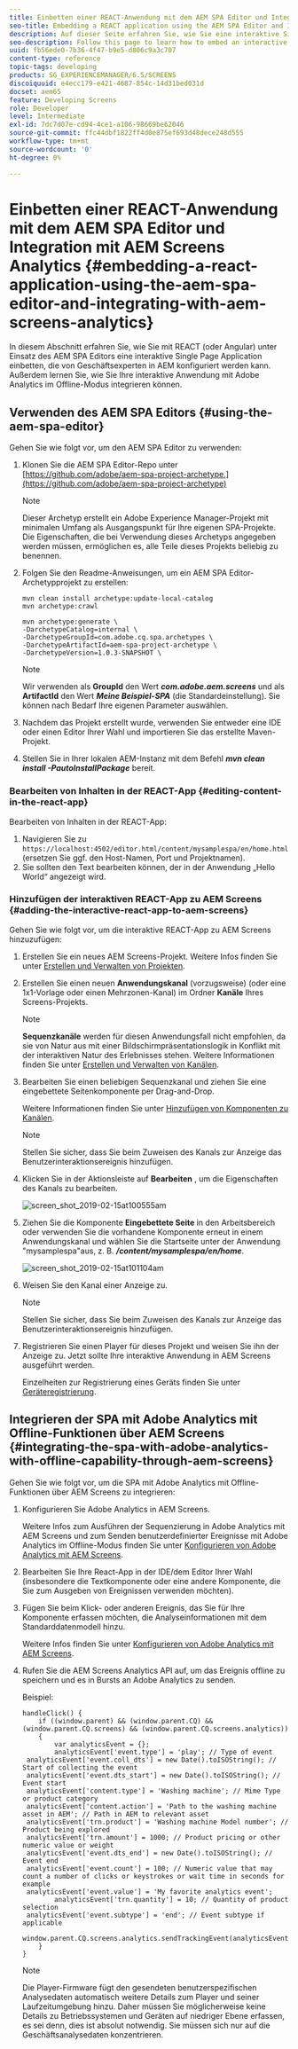 ```yaml
---
title: Einbetten einer REACT-Anwendung mit dem AEM SPA Editor und Integration mit AEM Screens Analytics
seo-title: Embedding a REACT application using the AEM SPA Editor and Integrating with AEM Screens Analytics
description: Auf dieser Seite erfahren Sie, wie Sie eine interaktive Single Page Application mithilfe von REACT (oder Angular) mit dem AEM SPA-Editor einbetten, der von Geschäftsleuten in AEM konfiguriert werden kann, und wie Sie Ihre interaktive Anwendung offline in Adobe Analytics integrieren.
seo-description: Follow this page to learn how to embed an interactive single page application using REACT (or Angular) using the AEM SPA editor that can be configured by business professionals in AEM and also how to integrate your interactive application with offline Adobe Analytics.
uuid: fb56ede0-7b36-4f47-b9e5-d806c9a3c707
content-type: reference
topic-tags: developing
products: SG_EXPERIENCEMANAGER/6.5/SCREENS
discoiquuid: e4ecc179-e421-4687-854c-14d31bed031d
docset: aem65
feature: Developing Screens
role: Developer
level: Intermediate
exl-id: 7dc7d07e-cd94-4ce1-a106-98669be62046
source-git-commit: ffc44dbf1822ff4d0e875ef693d48dece248d555
workflow-type: tm+mt
source-wordcount: '0'
ht-degree: 0%

---
```


# Einbetten einer REACT-Anwendung mit dem AEM SPA Editor und Integration mit AEM Screens Analytics {#embedding-a-react-application-using-the-aem-spa-editor-and-integrating-with-aem-screens-analytics}

In diesem Abschnitt erfahren Sie, wie Sie mit REACT (oder Angular) unter Einsatz des AEM SPA Editors eine interaktive Single Page Application einbetten, die von Geschäftsexperten in AEM konfiguriert werden kann. Außerdem lernen Sie, wie Sie Ihre interaktive Anwendung mit Adobe Analytics im Offline-Modus integrieren können.

## Verwenden des AEM SPA Editors {#using-the-aem-spa-editor}

Gehen Sie wie folgt vor, um den AEM SPA Editor zu verwenden:

1. Klonen Sie die AEM SPA Editor-Repo unter [https://github.com/adobe/aem-spa-project-archetype.](https://github.com/adobe/aem-spa-project-archetype)

   >[!NOTE]
   >
   >Dieser Archetyp erstellt ein Adobe Experience Manager-Projekt mit minimalen Umfang als Ausgangspunkt für Ihre eigenen SPA-Projekte. Die Eigenschaften, die bei Verwendung dieses Archetyps angegeben werden müssen, ermöglichen es, alle Teile dieses Projekts beliebig zu benennen.

1. Folgen Sie den Readme-Anweisungen, um ein AEM SPA Editor-Archetypprojekt zu erstellen:

   ```
   mvn clean install archetype:update-local-catalog
   mvn archetype:crawl
   
   mvn archetype:generate \
   -DarchetypeCatalog=internal \
   -DarchetypeGroupId=com.adobe.cq.spa.archetypes \
   -DarchetypeArtifactId=aem-spa-project-archetype \
   -DarchetypeVersion=1.0.3-SNAPSHOT \
   ```

   >[!NOTE]
   >
   >Wir verwenden als **GroupId** den Wert ***com.adobe.aem.screens*** und als **ArtifactId** den Wert ***Meine Beispiel-SPA*** (die Standardeinstellung). Sie können nach Bedarf Ihre eigenen Parameter auswählen.

1. Nachdem das Projekt erstellt wurde, verwenden Sie entweder eine IDE oder einen Editor Ihrer Wahl und importieren Sie das erstellte Maven-Projekt.
1. Stellen Sie in Ihrer lokalen AEM-Instanz mit dem Befehl ***mvn clean install -PautoInstallPackage*** bereit.

### Bearbeiten von Inhalten in der REACT-App {#editing-content-in-the-react-app}

Bearbeiten von Inhalten in der REACT-App:

1. Navigieren Sie zu `https://localhost:4502/editor.html/content/mysamplespa/en/home.html` (ersetzen Sie ggf. den Host-Namen, Port und Projektnamen).
1. Sie sollten den Text bearbeiten können, der in der Anwendung „Hello World“ angezeigt wird.

### Hinzufügen der interaktiven REACT-App zu AEM Screens {#adding-the-interactive-react-app-to-aem-screens}

Gehen Sie wie folgt vor, um die interaktive REACT-App zu AEM Screens hinzuzufügen:

1. Erstellen Sie ein neues AEM Screens-Projekt. Weitere Infos finden Sie unter [Erstellen und Verwalten von Projekten](creating-a-screens-project.md).

1. Erstellen Sie einen neuen **Anwendungskanal** (vorzugsweise) (oder eine 1x1-Vorlage oder einen Mehrzonen-Kanal) im Ordner **Kanäle** Ihres Screens-Projekts.

   >[!NOTE]
   >**Sequenzkanäle** werden für diesen Anwendungsfall nicht empfohlen, da sie von Natur aus mit einer Bildschirmpräsentationslogik in Konflikt mit der interaktiven Natur des Erlebnisses stehen.
   >Weitere Informationen finden Sie unter [Erstellen und Verwalten von Kanälen](managing-channels.md).


1. Bearbeiten Sie einen beliebigen Sequenzkanal und ziehen Sie eine eingebettete Seitenkomponente per Drag-and-Drop.

   Weitere Informationen finden Sie unter [Hinzufügen von Komponenten zu Kanälen](adding-components-to-a-channel.md).

   >[!NOTE]
   >
   >Stellen Sie sicher, dass Sie beim Zuweisen des Kanals zur Anzeige das Benutzerinteraktionsereignis hinzufügen.

1. Klicken Sie in der Aktionsleiste auf **Bearbeiten** , um die Eigenschaften des Kanals zu bearbeiten.

   ![screen_shot_2019-02-15at100555am](assets/screen_shot_2019-02-15at100555am.png)

1. Ziehen Sie die Komponente **Eingebettete Seite** in den Arbeitsbereich oder verwenden Sie die vorhandene Komponente erneut in einem Anwendungskanal und wählen Sie die Startseite unter der Anwendung &quot;mysamplespa&quot;aus, z. B. ***/content/mysamplespa/en/home***.

   ![screen_shot_2019-02-15at101104am](assets/screen_shot_2019-02-15at101104am.png)

1. Weisen Sie den Kanal einer Anzeige zu.

   >[!NOTE]
   >Stellen Sie sicher, dass Sie beim Zuweisen des Kanals zur Anzeige das Benutzerinteraktionsereignis hinzufügen.

1. Registrieren Sie einen Player für dieses Projekt und weisen Sie ihn der Anzeige zu. Jetzt sollte Ihre interaktive Anwendung in AEM Screens ausgeführt werden.

   Einzelheiten zur Registrierung eines Geräts finden Sie unter [Geräteregistrierung](device-registration.md).

## Integrieren der SPA mit Adobe Analytics mit Offline-Funktionen über AEM Screens {#integrating-the-spa-with-adobe-analytics-with-offline-capability-through-aem-screens}

Gehen Sie wie folgt vor, um die SPA mit Adobe Analytics mit Offline-Funktionen über AEM Screens zu integrieren:

1. Konfigurieren Sie Adobe Analytics in AEM Screens.

   Weitere Infos zum Ausführen der Sequenzierung in Adobe Analytics mit AEM Screens und zum Senden benutzerdefinierter Ereignisse mit Adobe Analytics im Offline-Modus finden Sie unter [Konfigurieren von Adobe Analytics mit AEM Screens](configuring-adobe-analytics-aem-screens.md).

1. Bearbeiten Sie Ihre React-App in der IDE/dem Editor Ihrer Wahl (insbesondere die Textkomponente oder eine andere Komponente, die Sie zum Ausgeben von Ereignissen verwenden möchten).
1. Fügen Sie beim Klick- oder anderen Ereignis, das Sie für Ihre Komponente erfassen möchten, die Analyseinformationen mit dem Standarddatenmodell hinzu.

   Weitere Infos finden Sie unter [Konfigurieren von Adobe Analytics mit AEM Screens](configuring-adobe-analytics-aem-screens.md).

1. Rufen Sie die AEM Screens Analytics API auf, um das Ereignis offline zu speichern und es in Bursts an Adobe Analytics zu senden.

   Beispiel:

   ```
   handleClick() {
       if ((window.parent) && (window.parent.CQ) && (window.parent.CQ.screens) && (window.parent.CQ.screens.analytics))
       {
           var analyticsEvent = {};
           analyticsEvent['event.type'] = 'play'; // Type of event
    analyticsEvent['event.coll_dts'] = new Date().toISOString(); // Start of collecting the event
    analyticsEvent['event.dts_start'] = new Date().toISOString(); // Event start
    analyticsEvent['content.type'] = 'Washing machine'; // Mime Type or product category
    analyticsEvent['content.action'] = 'Path to the washing machine asset in AEM'; // Path in AEM to relevant asset
    analyticsEvent['trn.product'] = 'Washing machine Model number'; // Product being explored
    analyticsEvent['trn.amount'] = 1000; // Product pricing or other numeric value or weight
    analyticsEvent['event.dts_end'] = new Date().toISOString(); // Event end
    analyticsEvent['event.count'] = 100; // Numeric value that may count a number of clicks or keystrokes or wait time in seconds for example
    analyticsEvent['event.value'] = 'My favorite analytics event';
           analyticsEvent['trn.quantity'] = 10; // Quantity of product selection
    analyticsEvent['event.subtype'] = 'end'; // Event subtype if applicable
    window.parent.CQ.screens.analytics.sendTrackingEvent(analyticsEvent);
       }
   }
   ```

   >[!NOTE]
   >
   >Die Player-Firmware fügt den gesendeten benutzerspezifischen Analysedaten automatisch weitere Details zum Player und seiner Laufzeitumgebung hinzu. Daher müssen Sie möglicherweise keine Details zu Betriebssystemen und Geräten auf niedriger Ebene erfassen, es sei denn, dies ist absolut notwendig. Sie müssen sich nur auf die Geschäftsanalysedaten konzentrieren.
